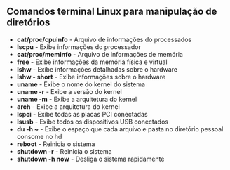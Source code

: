 ## Comandos terminal Linux para manipulação de diretórios

- **cat/proc/cpuinfo** - Arquivo de informações do processados
- **lscpu** - Exibe informações do processador
- **cat/proc/meminfo** - Arquivo de informações de memória
- **free** - Exibe informações da memória física e virtual
- **lshw** - Exibe informações detalhadas sobre o hardware
- **lshw - short** - Exibe informações sobre o hardware
- **uname** - Exibe o nome do kernel do sistema
- **uname -r** - Exibe a versão do kernel
- **uname -m** - Exibe a arquitetura do kernel
- **arch** - Exibe a arquitetura do kernel
- **lspci** - Exibe todas as placas PCI conectadas
- **lsusb** - Exibe todos os dispositivos USB conectados
- **du -h ~** -  Exibe o espaço que cada arquivo e pasta no diretório pessoal consome no hd
- **reboot** - Reinicia o sistema
- **shutdown -r** - Reinicia o sistema
- **shutdown -h now** - Desliga o sistema rapidamente

